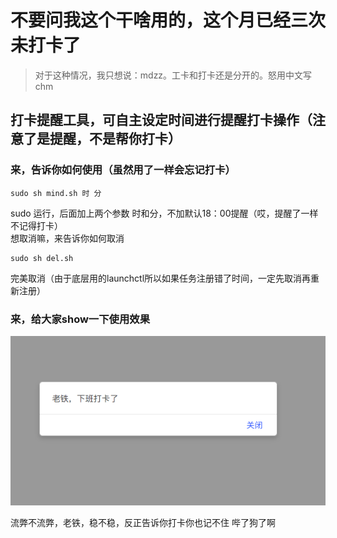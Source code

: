# 不要问我这个干啥用的，这个月已经三次未打卡了

> 对于这种情况，我只想说：mdzz。工卡和打卡还是分开的。怒用中文写chm

## 打卡提醒工具，可自主设定时间进行提醒打卡操作（注意了是提醒，不是帮你打卡）

### 来，告诉你如何使用（虽然用了一样会忘记打卡）

```shell
sudo sh mind.sh 时 分
```
sudo 运行，后面加上两个参数 时和分，不加默认18：00提醒（哎，提醒了一样不记得打卡）  
想取消嘛，来告诉你如何取消

```shell
sudo sh del.sh
```
完美取消（由于底层用的launchctl所以如果任务注册错了时间，一定先取消再重新注册）

### 来，给大家show一下使用效果

![老铁，下班打卡了！](https://github.com/xtx1130/iqiyi-card-recommend/blob/master/images/offwork.png)

流弊不流弊，老铁，稳不稳，反正告诉你打卡你也记不住 哔了狗了啊